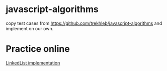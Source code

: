 # javascript-algorithms
copy test cases from https://github.com/trekhleb/javascript-algorithms and implement on our own.
# Practice online
[LinkedList implementation](https://codesandbox.io/s/linkedlist-vy38v)
